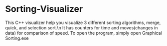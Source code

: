 # Sorting-Visualizer
This C++ visualizer help you visualize 3 different sorting algorithms, merge, quick, and selection sort.\n
It has counters for time and moves(changes in data) for comparison of speed.
To open the program, simply open Graphical Sorting.exe
